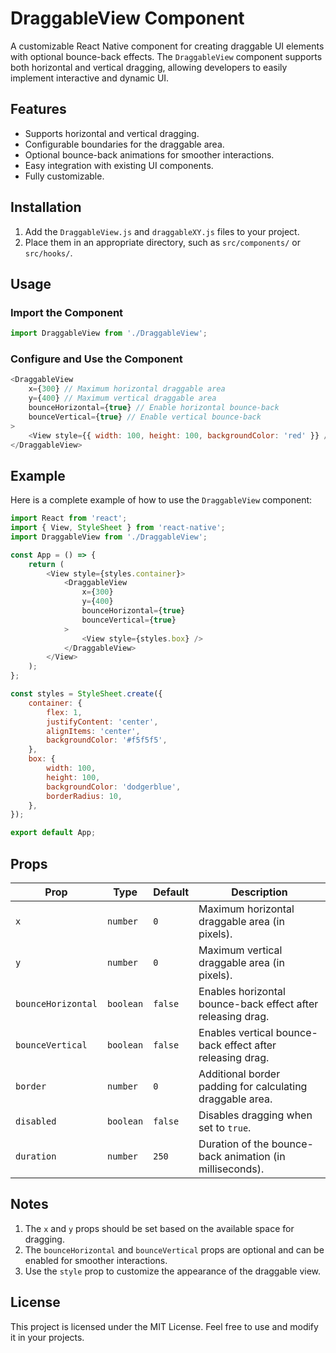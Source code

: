 # DraggableView Component

A customizable React Native component for creating draggable UI elements with optional bounce-back effects. The `DraggableView` component supports both horizontal and vertical dragging, allowing developers to easily implement interactive and dynamic UI.

## Features

- Supports horizontal and vertical dragging.
- Configurable boundaries for the draggable area.
- Optional bounce-back animations for smoother interactions.
- Easy integration with existing UI components.
- Fully customizable.

## Installation

1. Add the `DraggableView.js` and `draggableXY.js` files to your project.
2. Place them in an appropriate directory, such as `src/components/` or `src/hooks/`.

## Usage

### Import the Component

```javascript
import DraggableView from './DraggableView';
```

### Configure and Use the Component

```javascript
<DraggableView
    x={300} // Maximum horizontal draggable area
    y={400} // Maximum vertical draggable area
    bounceHorizontal={true} // Enable horizontal bounce-back
    bounceVertical={true} // Enable vertical bounce-back
>
    <View style={{ width: 100, height: 100, backgroundColor: 'red' }} />
</DraggableView>
```

## Example

Here is a complete example of how to use the `DraggableView` component:

```javascript
import React from 'react';
import { View, StyleSheet } from 'react-native';
import DraggableView from './DraggableView';

const App = () => {
    return (
        <View style={styles.container}>
            <DraggableView
                x={300}
                y={400}
                bounceHorizontal={true}
                bounceVertical={true}
            >
                <View style={styles.box} />
            </DraggableView>
        </View>
    );
};

const styles = StyleSheet.create({
    container: {
        flex: 1,
        justifyContent: 'center',
        alignItems: 'center',
        backgroundColor: '#f5f5f5',
    },
    box: {
        width: 100,
        height: 100,
        backgroundColor: 'dodgerblue',
        borderRadius: 10,
    },
});

export default App;
```

## Props

| Prop               | Type       | Default | Description                                                   |
|--------------------|------------|---------|---------------------------------------------------------------|
| `x`                | `number`   | `0`     | Maximum horizontal draggable area (in pixels).               |
| `y`                | `number`   | `0`     | Maximum vertical draggable area (in pixels).                 |
| `bounceHorizontal` | `boolean`  | `false` | Enables horizontal bounce-back effect after releasing drag.  |
| `bounceVertical`   | `boolean`  | `false` | Enables vertical bounce-back effect after releasing drag.    |
| `border`           | `number`   | `0`     | Additional border padding for calculating draggable area.    |
| `disabled`         | `boolean`  | `false` | Disables dragging when set to `true`.                        |
| `duration`         | `number`   | `250`   | Duration of the bounce-back animation (in milliseconds).     |

## Notes

1. The `x` and `y` props should be set based on the available space for dragging.
2. The `bounceHorizontal` and `bounceVertical` props are optional and can be enabled for smoother interactions.
3. Use the `style` prop to customize the appearance of the draggable view.

## License

This project is licensed under the MIT License. Feel free to use and modify it in your projects.